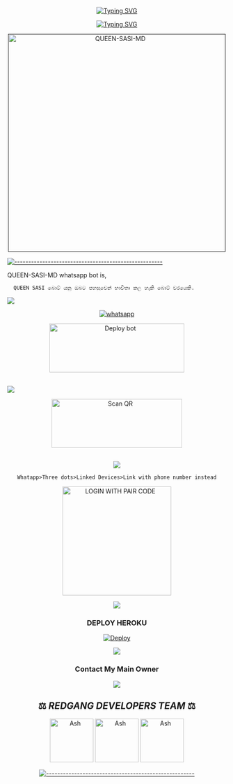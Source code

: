 <p align="center">  
<a href="https://git.io/typing-svg"><img src="https://readme-typing-svg.demolab.com?font=Rubik+Glitch&size=50&pause=1000&color=FF0000&center=true&vCenter=true&random=false&width=475&height=80&lines=QUEEN+SASI-MD" alt="Typing SVG" /></a>	
</p> <p align="center">  <a href="https://git.io/typing-svg"><img src="https://readme-typing-svg.demolab.com?font=Rubik+Glitch&size=25&pause=1000&color=FF0000&center=true&vCenter=true&random=false&width=475&height=80&lines=Multi+Device+Whatsapp+Bot;Developed+by+Kanishka_x" alt="Typing SVG" /></a>
</p>
 <p align="center">  
  <a href="">
    <img alt="QUEEN-SASI-MD" width="500" height="500" src="https://telegra.ph/file/3cd8de5d949bff74889e2.mp4">
  </a>
</p>


[![-----------------------------------------------------](https://raw.githubusercontent.com/andreasbm/readme/master/assets/lines/colored.png)](#table-of-contents)

QUEEN-SASI-MD whatsapp bot is,

      QUEEN SASI බොට් යනු ඔබට පහසුවෙන් භාවිතා කල හැකි බොට් වරයෙකි.

<img src="https://user-images.githubusercontent.com/73097560/115834477-dbab4500-a447-11eb-908a-139a6edaec5c.gif">

<p align="center">

  <a aria-label="WhatsApp Supported Channel" href="https://whatsapp.com/channel/0029VaWWZa1G3R3c4TPADo0M" target="_blank">
    <img alt="whatsapp" src="https://img.shields.io/badge/Join Channel-25D366?style=for-the-badge&logo=whatsapp&logoColor=white" />
  </a>
  <p align="center">
<a href="https://github.com/kanishkadesilva/QUEEN-SASI-MD/fork" target="blank"><img align="center" src="https://i.imgur.com/cxaSEWe.png" alt="Deploy bot" height="112" width="310" /></a>
  <div>
<br>
<img src="https://user-images.githubusercontent.com/73097560/115834477-dbab4500-a447-11eb-908a-139a6edaec5c.gif">
      
<div align="center">
   
<a href="https://dexter--7-62f45bcdac73.herokuapp.com/"><img align="center" src="https://i.imgur.com/dzPTA6u.png" alt="Scan QR" height="112" width="300" /></a><br>

<div>
<br>
<img src="https://user-images.githubusercontent.com/73097560/115834477-dbab4500-a447-11eb-908a-139a6edaec5c.gif">

`Whatapp>Three dots>Linked Devices>Link with phone number instead`

<a href="https://dexter-pair-271d65472856.herokuapp.com/"><img src="https://img.shields.io/badge/LOGIN%20WITH-PAIR%20CODE-black" alt="LOGIN WITH PAIR CODE" width="250"></a>

<img src="https://user-images.githubusercontent.com/73097560/115834477-dbab4500-a447-11eb-908a-139a6edaec5c.gif">

### DEPLOY HEROKU

 [![Deploy](https://www.herokucdn.com/deploy/button.svg)](https://heroku.com/deploy?template=https://github.com/kanishkadesilva/QUEEN-THARU-MD)

<img src="https://user-images.githubusercontent.com/73097560/115834477-dbab4500-a447-11eb-908a-139a6edaec5c.gif">

### Contact My Main Owner
 <p align="center">


<img src="https://user-images.githubusercontent.com/73097560/115834477-dbab4500-a447-11eb-908a-139a6edaec5c.gif">


## ⚖️ *REDGANG DEVELOPERS TEAM*  ⚖️

 <p align="center">
<a href="https://github.com/kanishkadesilva"><img src="https://github.com/kanishkadesilva.png" width="100" height="100" alt="Ash"/></a> 
<a href="https://github.com/maduwa2006"><img src="https://github.com/maduwa2006.png" width="100" height="100" alt="Ash"/></a>
<a href="https://github.com/sahanaya2006"><img src="https://github.com/sahanaya2006.png" width="100" height="100" alt="Ash"/></a>


[![-----------------------------------------------------](https://raw.githubusercontent.com/andreasbm/readme/master/assets/lines/colored.png)](#table-of-contents)
